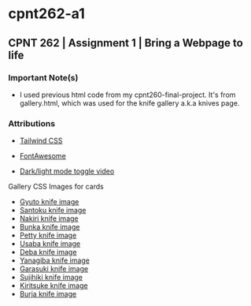 # cpnt262-a1

## CPNT 262 | Assignment 1 | Bring a Webpage to life

### Important Note(s)

- I used previous html code from my cpnt260-final-project. It's from gallery.html, which was used for the knife gallery a.k.a knives page.

### Attributions

- [Tailwind CSS](https://tailwindcss.com/)

- [FontAwesome](https://fontawesome.com/)

- [Dark/light mode toggle video](https://www.youtube.com/watch?v=t-AQf8yzEeA)

Gallery CSS Images for cards
- [Gyuto knife image](https://www.chefslocker.co.uk/store/p87/WASakai.html)
- [Santoku knife image](https://www.justonecookbook.com/your-guide-to-japanese-knives/)
- [Nakiri knife image](https://www.koiknives.com/blogs/japanese-knives/santoku-vs-nakiri-knives-which-one-is-right-for-you)
- [Bunka knife image](https://knifewear.com/products/yoshikane-shirogami-stainless-nashiji-bunka-165mm)
- [Petty knife image](https://staysharpmtl.com/en/collections/petty/products/hitohira-imojiya-th-aogami-super-petty-120mm)
- [Usaba knife image](https://en.wikipedia.org/wiki/Usuba_b%C5%8Dch%C5%8D)
- [Deba knife image](https://www.chefslocker.co.uk/deba--butchery.html)
- [Yanagiba knife image](https://en.wikipedia.org/wiki/Yanagi_ba)
- [Garasuki knife image](https://takahashikusu.co.jp/en/product/468/)
- [Sujihiki knife image](https://staysharpmtl.com/en/products/hado-ginsan-sujihiki-270-mm-kijiro-laque)
- [Kiritsuke knife image](https://staysharpmtl.com/en/products/yoshikane-skd-nashiji-kiritsuke-gyuto-240mm-tagayasan)
- [Burja knife image](https://osterrob.si/products/burja-noz-za-prsut-300-mm)
